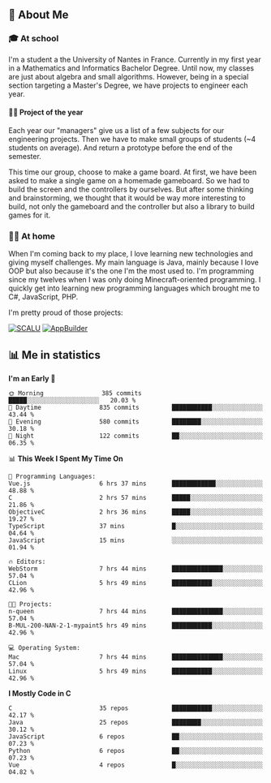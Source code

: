 ## 👀 About Me

### 🎓 At school

I'm a student a the University of Nantes in France. Currently in my first year in a Mathematics and Informatics Bachelor Degree. Until now, my classes are just about algebra and small algorithms. However, being in a special section targeting a Master's Degree, we have projects to engineer each year. 

#### 🔧🔬 Project of the year

Each year our "managers" give us a list of a few subjects for our engineering projects. Then we have to make small groups of students (~4 students on average). And return a prototype before the end of the semester.

This time our group, choose to make a game board. At first, we have been asked to make a single game on a homemade gameboard. So we had to build the screen and the controllers by ourselves. 
But after some thinking and brainstorming, we thought that it would be way more interesting to build, not only the gameboard and the controller but also a library to build games for it.

### 👨‍💻 At home

When I'm coming back to my place, I love learning new technologies and giving myself challenges. My main language is Java, mainly because I love OOP but also because it's the one I'm the most used to. I'm programming since my twelves when I was only doing Minecraft-oriented programming.  I quickly get into learning new programming languages which brought me to C#, JavaScript, PHP. 

I'm pretty proud of those projects:

[![SCALU](https://github-readme-stats.vercel.app/api/pin?username=renardfute&repo=SCALU)](https://github.com/renardfute/scalu)
[![AppBuilder](https://github-readme-stats.vercel.app/api/pin?username=pulsedev2&repo=AppBuilder)](https://github.com/pulsedev2/AppBuilder)

## 📊 Me in statistics
<!--START_SECTION:waka-->
**I'm an Early 🐤** 

```text
🌞 Morning                385 commits         █████░░░░░░░░░░░░░░░░░░░░   20.03 % 
🌆 Daytime                835 commits         ███████████░░░░░░░░░░░░░░   43.44 % 
🌃 Evening                580 commits         ████████░░░░░░░░░░░░░░░░░   30.18 % 
🌙 Night                  122 commits         ██░░░░░░░░░░░░░░░░░░░░░░░   06.35 % 
```


📊 **This Week I Spent My Time On** 

```text
💬 Programming Languages: 
Vue.js                   6 hrs 37 mins       ████████████░░░░░░░░░░░░░   48.88 % 
C                        2 hrs 57 mins       █████░░░░░░░░░░░░░░░░░░░░   21.86 % 
ObjectiveC               2 hrs 36 mins       █████░░░░░░░░░░░░░░░░░░░░   19.27 % 
TypeScript               37 mins             █░░░░░░░░░░░░░░░░░░░░░░░░   04.64 % 
JavaScript               15 mins             ░░░░░░░░░░░░░░░░░░░░░░░░░   01.94 % 

🔥 Editors: 
WebStorm                 7 hrs 44 mins       ██████████████░░░░░░░░░░░   57.04 % 
CLion                    5 hrs 49 mins       ███████████░░░░░░░░░░░░░░   42.96 % 

🐱‍💻 Projects: 
n-queen                  7 hrs 44 mins       ██████████████░░░░░░░░░░░   57.04 % 
B-MUL-200-NAN-2-1-mypaint5 hrs 49 mins       ███████████░░░░░░░░░░░░░░   42.96 % 

💻 Operating System: 
Mac                      7 hrs 44 mins       ██████████████░░░░░░░░░░░   57.04 % 
Linux                    5 hrs 49 mins       ███████████░░░░░░░░░░░░░░   42.96 % 
```

**I Mostly Code in C** 

```text
C                        35 repos            ███████████░░░░░░░░░░░░░░   42.17 % 
Java                     25 repos            ████████░░░░░░░░░░░░░░░░░   30.12 % 
JavaScript               6 repos             ██░░░░░░░░░░░░░░░░░░░░░░░   07.23 % 
Python                   6 repos             ██░░░░░░░░░░░░░░░░░░░░░░░   07.23 % 
Vue                      4 repos             █░░░░░░░░░░░░░░░░░░░░░░░░   04.82 % 
```




<!--END_SECTION:waka-->
